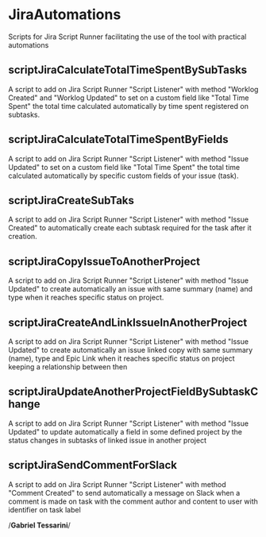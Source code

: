 # JiraAutomations
Scripts for Jira Script Runner facilitating the use of the tool with practical automations

## scriptJiraCalculateTotalTimeSpentBySubTasks
A script to add on Jira Script Runner "Script Listener" with method "Worklog Created" and "Worklog Updated" to set on a custom field like "Total Time Spent" the total time calculated automatically by time spent registered on subtasks.

## scriptJiraCalculateTotalTimeSpentByFields
A script to add on Jira Script Runner "Script Listener" with method "Issue Updated" to set on a custom field like "Total Time Spent" the total time calculated automatically  by specific custom fields of your issue (task).

## scriptJiraCreateSubTaks
A script to add on Jira Script Runner "Script Listener" with method "Issue Created" to automatically create each subtask required for the task after it creation.

## scriptJiraCopyIssueToAnotherProject
A script to add on Jira Script Runner "Script Listener" with method "Issue Updated" to create automatically an issue with same summary (name) and type when it reaches specific status on project.

## scriptJiraCreateAndLinkIssueInAnotherProject
A script to add on Jira Script Runner "Script Listener" with method "Issue Updated" to create automatically an issue linked copy with same summary (name), type and Epic Link when it reaches specific status on project keeping a relationship between then

## scriptJiraUpdateAnotherProjectFieldBySubtaskChange
A script to add on Jira Script Runner "Script Listener" with method "Issue Updated" to update automatically a field in some defined project by the status changes in subtasks of linked issue in another project

## scriptJiraSendCommentForSlack
A script to add on Jira Script Runner "Script Listener" with method "Comment Created" to send automatically a message on Slack when a comment is made on task with the comment author and content to user with identifier on task label 


/**Gabriel Tessarini**/
